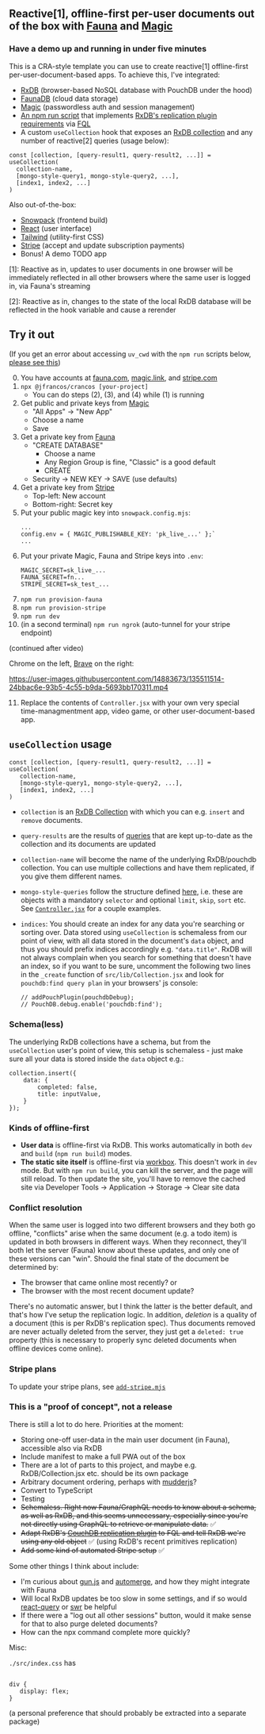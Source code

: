 ## Reactive[1], offline-first per-user documents out of the box with [Fauna](https://fauna.com) and [Magic](https://magic.link)

### Have a demo up and running in under five minutes

This is a CRA-style template you can use to create reactive[1] offline-first per-user-document-based apps. To achieve this, I've integrated:
- [RxDB](https://rxdb.info/) (browser-based NoSQL database with PouchDB under the hood)
- [FaunaDB](https://fauna.com/) (cloud data storage)
- [Magic](https://magic.link/) (passwordless auth and session management)
- [An npm run script](https://github.com/jfrancos/crancos/blob/main/merge-with-snowpack-app-template-react/.scripts/create-UDFs.mjs) that implements [RxDB's replication plugin requirements](https://rxdb.info/replication.html) via [FQL](https://docs.fauna.com/fauna/current/api/fql/cheat_sheet)
- A custom `useCollection` hook that exposes an [RxDB collection](https://rxdb.info/rx-collection.html) and any number of reactive[2] queries (usage below):

```
const [collection, [query-result1, query-result2, ...]] = useCollection(
  collection-name,
  [mongo-style-query1, mongo-style-query2, ...],
  [index1, index2, ...]
)
```

Also out-of-the-box:

- [Snowpack](https://www.snowpack.dev/) (frontend build)
- [React](https://reactjs.org/) (user interface)
- [Tailwind](https://tailwind.dev/) (utility-first CSS)
- [Stripe](https://stripe.com/) (accept and update subscription payments)
- Bonus! A demo TODO app

[1]: Reactive as in, updates to user documents in one browser will be immediately reflected in all other browsers where the same user is logged in, via Fauna's streaming

[2]: Reactive as in, changes to the state of the local RxDB database will be reflected in the hook variable and cause a rerender

## Try it out

(If you get an error about accessing `uv_cwd` with the `npm run` scripts below, [please see this](http://kb.yworks.com/article/784/Installation-Issue-on-macOS---EPERM-operation-not-permitted-uvcwd))

0. You have accounts at [fauna.com](https://dashboard.fauna.com/accounts/register), [magic.link](https://dashboard.magic.link/signup), and [stripe.com](https://dashboard.stripe.com/register)
1. `npx @jfrancos/crancos [your-project]`
   - You can do steps (2), (3), and (4) while (1) is running
2. Get public and private keys from [Magic](https://dashboard.magic.link/app/all_apps)
   - "All Apps" -> "New App"
   - Choose a name
   - Save
3. Get a private key from [Fauna](https://dashboard.fauna.com/)
   - "CREATE DATABASE"
     - Choose a name
     - Any Region Group is fine, "Classic" is a good default
     - CREATE
   - Security -> NEW KEY -> SAVE (use defaults)
4. Get a private key from [Stripe](https://dashboard.stripe.com/test/developers)
   - Top-left: New account
   - Bottom-right: Secret key
5. Put your public magic key into `snowpack.config.mjs`:
   ```
   ...
   config.env = { MAGIC_PUBLISHABLE_KEY: 'pk_live_...' };`
   ...
   ```
6. Put your private Magic, Fauna and Stripe keys into `.env`:
   ```
   MAGIC_SECRET=sk_live_...
   FAUNA_SECRET=fn...
   STRIPE_SECRET=sk_test_...
   ```
7. `npm run provision-fauna`
8. `npm run provision-stripe`
9. `npm run dev`
10. (in a second terminal) `npm run ngrok` (auto-tunnel for your stripe endpoint)

(continued after video)

Chrome on the left, [Brave](https://brave.com/) on the right:

https://user-images.githubusercontent.com/14883673/135511514-24bbac6e-93b5-4c55-b9da-5693bb170311.mp4

11. Replace the contents of `Controller.jsx` with your own very special time-managmentment app, video game, or other user-document-based app.


## `useCollection` usage

```
const [collection, [query-result1, query-result2, ...]] = useCollection(
   collection-name,
   [mongo-style-query1, mongo-style-query2, ...],
   [index1, index2, ...]
)
```

 - `collection` is an [RxDB Collection](https://rxdb.info/rx-collection.html) with which you can e.g. `insert` and `remove` documents.

 - `query-results` are the results of [queries](https://rxdb.info/rx-query.html#observe-) that are kept up-to-date as the collection and its documents are updated
   
 - `collection-name` will become the name of the underlying RxDB/pouchdb collection.  You can use multiple collections and have them replicated, if you give them different names.

 - `mongo-style-queries` follow the structure defined [here](https://github.com/cloudant/mango#find), i.e. these are objects with a mandatory `selector` and optional `limit`, `skip`, `sort` etc.  See [`Controller.jsx`](https://github.com/jfrancos/crancos/blob/main/merge-with-snowpack-app-template-react/src/Controller.jsx) for a couple examples.

- `indices`: You should create an index for any data you're searching or sorting over.  Data stored using `useCollection` is schemaless from our point of view, with all data stored in the document's `data` object, and thus you should prefix indices accordingly e.g. `"data.title"`.  RxDB will not always complain when you search for something that doesn't have an index, so if you want to be sure, uncomment the following two lines in the `_create` function of `src/lib/Collection.jsx` and look for `pouchdb:find query plan` in your browsers' js console:
  ```
  // addPouchPlugin(pouchdbDebug);
  // PouchDB.debug.enable('pouchdb:find');
  ```


### Schema(less)

The underlying RxDB collections have a schema, but from the `useCollection` user's point of view, this setup is schemaless - just make sure all your data is stored inside the `data` object e.g.:
```
collection.insert({
    data: {
        completed: false,
        title: inputValue,
    }
});
```


### Kinds of offline-first

- **User data** is offline-first via RxDB.  This works automatically in both `dev` and `build` (`npm run build`) modes.
- **The static site itself** is offline-first via [workbox](https://developers.google.com/web/tools/workbox/modules/workbox-cli).  This doesn't work in `dev` mode.  But with `npm run build`, you can kill the server, and the page will still reload.  To then update the site, you'll have to remove the cached site via Developer Tools -> Application -> Storage -> Clear site data

### Conflict resolution

When the same user is logged into two different browsers and they both go offline, "conflicts" arise when the same document (e.g. a todo item) is updated in both browsers in different ways.  When they reconnect, they'll both let the server (Fauna) know about these updates, and only one of these versions can "win". Should the final state of the document be determined by:
- The browser that came online most recently?  or
- The browser with the most recent document update?

There's no automatic answer, but I think the latter is the better default, and that's how I've setup the replication logic.
In addition, _deletion_ is a quality of a document (this is per RxDB's replication spec).  Thus documents removed are never actually deleted from the server, they just get a `deleted: true` property (this is necessary to properly sync deleted documents when offline devices come online).

### Stripe plans

To update your stripe plans, see [`add-stripe.mjs`](https://github.com/jfrancos/crancos/blob/main/merge-with-snowpack-app-template-react/.scripts/add-stripe.mjs)

### This is a "proof of concept", not a release

There is still a lot to do here.  Priorities at the moment:
- Storing one-off user-data in the main user document (in Fauna), accessible also via RxDB
- Include manifest to make a full PWA out of the box
- There are a lot of parts to this project, and maybe e.g. RxDB/Collection.jsx etc. should be its own package
- Arbitrary document ordering, perhaps with [mudderjs](https://github.com/fasiha/mudderjs)?
- Convert to TypeScript
- Testing
- ~~Schemaless.  Right now Fauna/GraphQL needs to know about a schema, as well as RxDB, and this seems unnecessary, especially since you're not directly using GraphQL to retrieve or manipulate data.~~ ✅
- ~~Adapt RxDB's [CouchDB replication plugin](https://github.com/pubkey/rxdb/blob/master/src/plugins/replication-couchdb.ts) to FQL and tell RxDB we're using any old object~~ ✅ (using RxDB's recent primitives replication)
- ~~Add some kind of automated Stripe setup~~ ✅


Some other things I think about include:
- I'm curious about [gun.js](https://github.com/amark/gun) and [automerge](https://github.com/automerge/automerge), and how they might integrate with Fauna
- Will local RxDB updates be too slow in some settings, and if so would [react-query](https://github.com/tannerlinsley/react-query) or [swr](https://github.com/vercel/swr) be helpful
- If there were a "log out all other sessions" button, would it make sense for that to also purge deleted documents?
- How can the npx command complete more quickly?

Misc:

`./src/index.css` has
```

div {
   display: flex;
}

```
(a personal preference that should probably be extracted into a separate package)
